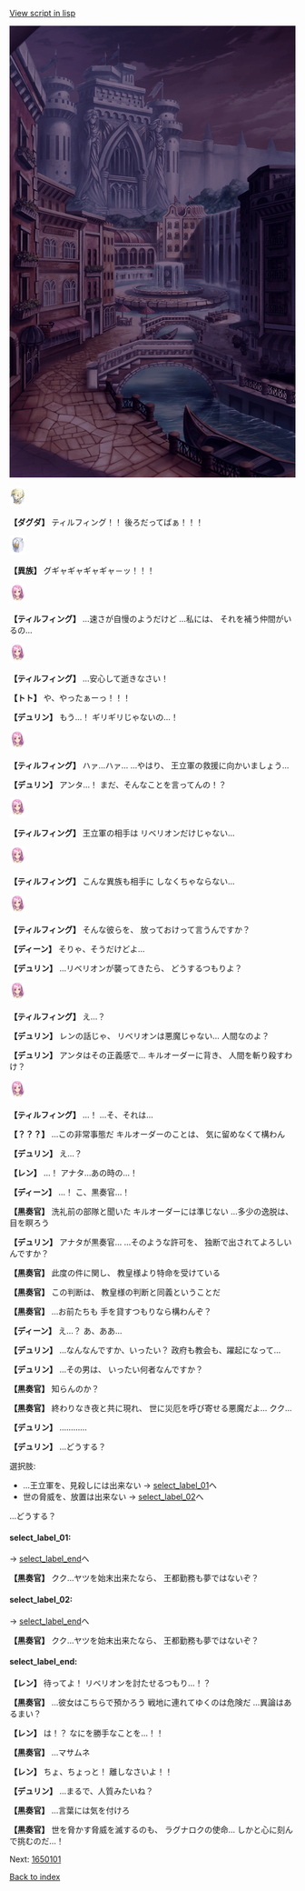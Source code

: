[View script in lisp](../scripts/1640603.txt)

![006_town_TotalEclipse.png](../images/backgrounds/006_town_TotalEclipse.png)

<img src="../images/units/200641.png" alt="200641.png" height="34"/>

**【ダグダ】**
ティルフィング！！
後ろだってばぁ！！！

<img src="../images/units/810004.png" alt="810004.png" height="34"/>

**【異族】**
グギャギャギャギャ－ッ！！！

<img src="../images/units/101411.png" alt="101411.png" height="34"/>

**【ティルフィング】**
…速さが自慢のようだけど
…私には、
それを補う仲間がいるの…

<img src="../images/units/101411.png" alt="101411.png" height="34"/>

**【ティルフィング】**
…安心して逝きなさい！

**【トト】**
や、やったぁーっ！！！

**【デュリン】**
もう…！
ギリギリじゃないの…！

<img src="../images/units/101411.png" alt="101411.png" height="34"/>

**【ティルフィング】**
ハァ…ハァ…
…やはり、
王立軍の救援に向かいましょう…

**【デュリン】**
アンタ…！
まだ、そんなことを言ってんの！？

<img src="../images/units/101411.png" alt="101411.png" height="34"/>

**【ティルフィング】**
王立軍の相手は
リベリオンだけじゃない…

<img src="../images/units/101411.png" alt="101411.png" height="34"/>

**【ティルフィング】**
こんな異族も相手に
しなくちゃならない…

<img src="../images/units/101411.png" alt="101411.png" height="34"/>

**【ティルフィング】**
そんな彼らを、
放っておけって言うんですか？

**【ディーン】**
そりゃ、そうだけどよ…

**【デュリン】**
…リベリオンが襲ってきたら、
どうするつもりよ？

<img src="../images/units/101411.png" alt="101411.png" height="34"/>

**【ティルフィング】**
え…？

**【デュリン】**
レンの話じゃ、
リベリオンは悪魔じゃない…
人間なのよ？

**【デュリン】**
アンタはその正義感で…
キルオーダーに背き、
人間を斬り殺すわけ？

<img src="../images/units/101411.png" alt="101411.png" height="34"/>

**【ティルフィング】**
…！
…そ、それは…

**【？？？】**
…この非常事態だ
キルオーダーのことは、
気に留めなくて構わん

**【デュリン】**
え…？

**【レン】**
…！
アナタ…あの時の…！

**【ディーン】**
…！
こ、黒奏官…！

**【黒奏官】**
洗礼前の部隊と聞いた
キルオーダーには準じない
…多少の逸脱は、目を瞑ろう

**【デュリン】**
アナタが黒奏官…
…そのような許可を、
独断で出されてよろしいんですか？

**【黒奏官】**
此度の件に関し、
教皇様より特命を受けている

**【黒奏官】**
この判断は、
教皇様の判断と同義ということだ

**【黒奏官】**
…お前たちも
手を貸すつもりなら構わんぞ？

**【ディーン】**
え…？
あ、ああ…

**【デュリン】**
…なんなんですか、いったい？
政府も教会も、躍起になって…

**【デュリン】**
…その男は、
いったい何者なんですか？

**【黒奏官】**
知らんのか？

**【黒奏官】**
終わりなき夜と共に現れ、
世に災厄を呼び寄せる悪魔だよ…
クク…

**【デュリン】**
…………

**【デュリン】**
…どうする？

選択肢:
- …王立軍を、見殺しには出来ない → [select_label_01](#select_label_01)へ
- 世の脅威を、放置は出来ない → [select_label_02](#select_label_02)へ

…どうする？

#### select_label_01:
 → [select_label_end](#select_label_end)へ

**【黒奏官】**
クク…ヤツを始末出来たなら、
王都勤務も夢ではないぞ？

#### select_label_02:
 → [select_label_end](#select_label_end)へ

**【黒奏官】**
クク…ヤツを始末出来たなら、
王都勤務も夢ではないぞ？

#### select_label_end:

**【レン】**
待ってよ！
リベリオンを討たせるつもり…！？

**【黒奏官】**
…彼女はこちらで預かろう
戦地に連れてゆくのは危険だ
…異論はあるまい？

**【レン】**
は！？
なにを勝手なことを…！！

**【黒奏官】**
…マサムネ

**【レン】**
ちょ、ちょっと！
離しなさいよ！！

**【デュリン】**
…まるで、人質みたいね？

**【黒奏官】**
…言葉には気を付けろ

**【黒奏官】**
世を脅かす脅威を滅するのも、
ラグナロクの使命…
しかと心に刻んで挑むのだ…！

Next: [1650101](1650101.md)

[Back to index](index.md)
